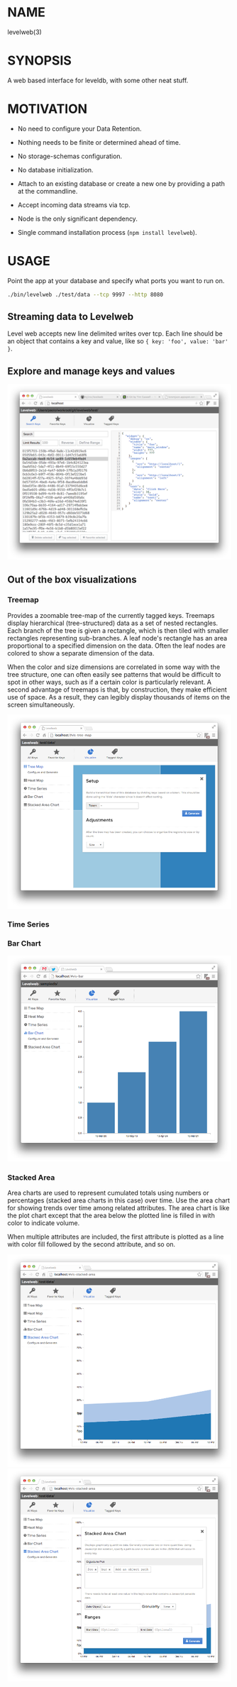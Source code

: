 # NAME
levelweb(3)

# SYNOPSIS
A web based interface for leveldb, with some other neat stuff.

# MOTIVATION

 - No need to configure your Data Retention.
 - Nothing needs to be finite or determined ahead of time.
 - No storage-schemas configuration.
 - No database initialization. 
 - Attach to an existing database or create a new one by providing a path at the commandline.
 - Accept incoming data streams via tcp.

 - Node is the only significant dependency.
 - Single command installation process (`npm install levelweb`).

# USAGE
Point the app at your database and specify what ports you want to run on.
```bash
./bin/levelweb ./test/data --tcp 9997 --http 8080
```

## Streaming data to Levelweb
Level web accepts new line delimited writes over tcp. Each line should be an 
object that contains a key and value, like so `{ key: 'foo', value: 'bar' }`.

## Explore and manage keys and values
![screenshot](/screenshot.png)

## Out of the box visualizations

### Treemap
Provides a zoomable tree-map of the currently tagged keys. Treemaps display 
hierarchical (tree-structured) data as a set of nested rectangles. Each branch
of the tree is given a rectangle, which is then tiled with smaller rectangles 
representing sub-branches. A leaf node's rectangle has an area proportional to 
a specified dimension on the data. Often the leaf nodes are colored to show a 
separate dimension of the data.

When the color and size dimensions are correlated in some way with the tree 
structure, one can often easily see patterns that would be difficult to spot in 
other ways, such as if a certain color is particularly relevant. A second 
advantage of treemaps is that, by construction, they make efficient use of 
space. As a result, they can legibly display thousands of items on the screen 
simultaneously.

![screenshot](/screenshot2.png)

### Time Series

### Bar Chart

![screenshot](/screenshot5.png)

### Stacked Area
Area charts are used to represent cumulated totals using numbers or percentages 
(stacked area charts in this case) over time. Use the area chart for showing 
trends over time among related attributes. The area chart is like the plot chart
except that the area below the plotted line is filled in with color to indicate 
volume.

When multiple attributes are included, the first attribute is plotted as a line 
with color fill followed by the second attribute, and so on.

![screenshot](/screenshot3.png)
![screenshot](/screenshot4.png)
